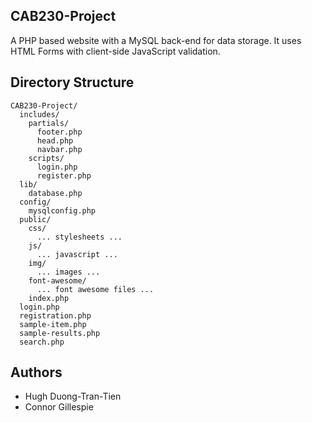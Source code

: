 ## CAB230-Project
A PHP based website with a MySQL back-end for data storage. It uses HTML Forms with client-side JavaScript validation.

## Directory Structure
```
CAB230-Project/
  includes/
    partials/
      footer.php
      head.php
      navbar.php
    scripts/
      login.php
      register.php
  lib/
    database.php
  config/
    mysqlconfig.php
  public/
    css/
      ... stylesheets ...
    js/
      ... javascript ...
    img/
      ... images ...
    font-awesome/
      ... font awesome files ...
    index.php
  login.php
  registration.php
  sample-item.php
  sample-results.php
  search.php
```

## Authors
- Hugh Duong-Tran-Tien
- Connor Gillespie